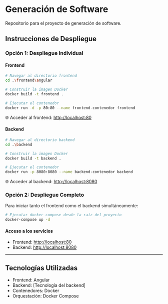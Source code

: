 # Generación de Software

Repositorio para el proyecto de generación de software.

## Instrucciones de Despliegue

### Opción 1: Despliegue Individual

#### Frontend

```bash
# Navegar al directorio frontend
cd .\frontend\angular

# Construir la imagen Docker
docker build -t frontend .

# Ejecutar el contenedor
docker run -d -p 80:80 --name frontend-contenedor frontend
```

🌐 Acceder al frontend: [http://localhost:80](http://localhost:80)

#### Backend

```bash
# Navegar al directorio backend
cd .\backend

# Construir la imagen Docker
docker build -t backend .

# Ejecutar el contenedor
docker run -p 8080:8080 --name backend-contenedor backend
```

🌐 Acceder al backend: [http://localhost:8080](http://localhost:8080)

### Opción 2: Despliegue Completo

Para iniciar tanto el frontend como el backend simultáneamente:

```bash
# Ejecutar docker-compose desde la raíz del proyecto
docker-compose up -d
```

#### Acceso a los servicios
- Frontend: [http://localhost:80](http://localhost:80)
- Backend: [http://localhost:8080](http://localhost:8080)

---

## Tecnologías Utilizadas
- Frontend: Angular
- Backend: [Tecnología del backend]
- Contenedores: Docker
- Orquestación: Docker Compose